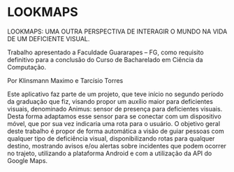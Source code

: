 # LOOKMAPS

LOOKMAPS: UMA OUTRA PERSPECTIVA DE INTERAGIR O MUNDO NA VIDA DE UM DEFICIENTE VISUAL.

Trabalho apresentado a Faculdade Guararapes – FG, como requisito definitivo para a conclusão do Curso de Bacharelado em Ciência da Computação.

Por Klinsmann Maximo e Tarcísio Torres

Este aplicativo faz parte de um projeto, que teve início no segundo período da graduação que fiz, visando propor um auxílio maior para deficientes visuais, denominado Animus: sensor de presença para deficientes visuais. Desta forma adaptamos esse sensor para se conectar com um dispositivo móvel, que por sua vez indicaria uma rota para o usuário.
O objetivo geral deste trabalho é propor de forma automática a visão de guiar pessoas com qualquer tipo de deficiência visual, disponibilizando rotas para qualquer destino, mostrando avisos e/ou alertas sobre incidentes que podem ocorrer no trajeto, utilizando a
plataforma Android e com a utilização da API do Google Maps.
